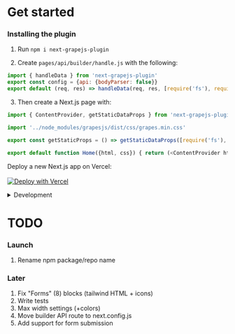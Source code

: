 # Get started

### Installing the plugin
1. Run `npm i next-grapejs-plugin`

2. Create `pages/api/builder/handle.js` with the following:
```js
import { handleData } from 'next-grapejs-plugin'
export const config = {api: {bodyParser: false}}
export default (req, res) => handleData(req, res, [require('fs'), require('path')])
```

3. Then create a Next.js page with:

```js
import { ContentProvider, getStaticDataProps } from 'next-grapejs-plugin'

import '../node_modules/grapesjs/dist/css/grapes.min.css'

export const getStaticProps = () => getStaticDataProps([require('fs'), require('path')]) 

export default function Home({html, css}) { return (<ContentProvider html={html} css={css}/>) }
```

Deploy a new Next.js app on Vercel:\
\
[![Deploy with Vercel](https://vercel.com/button)](https://vercel.com/new/git/external?repository-url=https://github.com/vercel/next.js/tree/canary/examples/progressive-web-app&project-name=progressive-web-app&repository-name=progressive-web-app)

<details>
<summary>Development</summary>
<br>

1. `git clone https://github.com/LiveDuo/next-grapejs-plugin` and cd in there

2. `npm i --legacy-peer-deps` (see note below)

3. `npm link`

4. create a Next.js project and cd into it

5. `npm link next-grapejs-plugin`

6. `npm link ../next-grapejs-plugin/node_modules/grapejs`

7. add `pages/api/builder/handle.js` and `pages/[component].js` as shown above.

8. move back into `next-grapejs-plugin` folder

9. `npm link ../\*\*the-next-project-folder\*\*/node_modules/react`

**Note:** If you are installing npm packages into the plugin remember to install with `--legacy-peer-deps`. If you missed that remember to delete `node_modules/react` and `node_modules/react-dom` folders and run step 5 again. If you know a better way to do this please let me know.
</details>

# TODO
### Launch
1. Rename npm package/repo name

### Later
1. Fix "Forms" (8) blocks (tailwind HTML + icons)
2. Write tests
3. Max width settings (+colors)
4. Move builder API route to next.config.js
5. Add support for form submission

